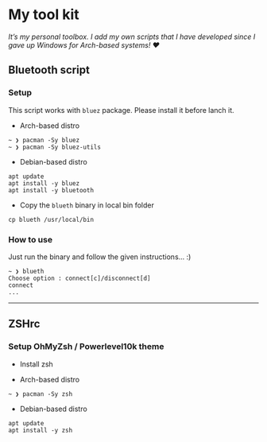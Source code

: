 # My tool kit #

*It’s my personal toolbox. I add my own scripts that I have developed since I gave up Windows for Arch-based systems! &#9829;*

## Bluetooth script ##

### Setup ###
This script works with `bluez` package. Please install it before lanch it. </br>

- Arch-based distro </br>
```
~ ❯ pacman -Sy bluez
~ ❯ pacman -Sy bluez-utils
```

- Debian-based distro </br>
```
apt update
apt install -y bluez
apt install -y bluetooth
```

- Copy the `blueth` binary in local bin folder </br>
```
cp blueth /usr/local/bin
```

### How to use ###
Just run the binary and follow the given instructions... :) </br>
```
~ ❯ blueth
Choose option : connect[c]/disconnect[d]
connect
...
```

---

## ZSHrc ##

### Setup OhMyZsh / Powerlevel10k theme ###
- Install zsh

- Arch-based distro </br>
```
~ ❯ pacman -Sy zsh
```

- Debian-based distro </br>
```
apt update
apt install -y zsh
```
